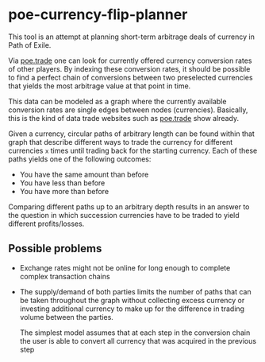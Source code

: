 # poe-currency-flip-planner

This tool is an attempt at planning short-term arbitrage deals of currency in Path of Exile.

Via [poe.trade](http://currency.poe.trade) one can look for currently offered currency
conversion rates of other players. By indexing these conversion rates, it should be
possible to find a perfect chain of conversions between two preselected currencies that
yields the most arbitrage value at that point in time.

This data can be modeled as a graph where the currently available conversion rates are
single edges between nodes (currencies). Basically, this is the kind of data trade websites
such as [poe.trade](http://currency.poe.trade) show already.

Given a currency, circular paths of arbitrary length can be found within that graph that
describe different ways to trade the currency for different currencies `x` times until
trading back for the starting currency. Each of these paths yields one of the following
outcomes:

* You have the same amount than before
* You have less than before
* You have more than before

Comparing different paths up to an arbitrary depth results in an answer to the question
in which succession currencies have to be traded to yield different profits/losses.

## Possible problems

* Exchange rates might not be online for long enough to complete complex transaction chains
* The supply/demand of both parties limits the number of paths that can be taken throughout
  the graph without collecting excess currency or investing additional currency to make
  up for the difference in trading volume between the parties.

  The simplest model assumes that at each step in the conversion chain the user is able
  to convert all currency that was acquired in the previous step
